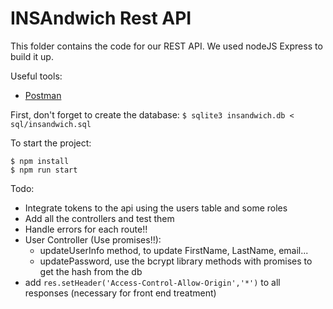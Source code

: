 # INSAndwich Rest API
This folder contains the code for our REST API. We used nodeJS Express to build it up.

Useful tools:
  - [Postman](https://www.getpostman.com/)


First, don't forget to create the database: `$ sqlite3 insandwich.db < sql/insandwich.sql`

To start the project:
```
$ npm install
$ npm run start
```

Todo:
  - Integrate tokens to the api using the users table and some roles
  - Add all the controllers and test them
  - Handle errors for each route!!
  - User Controller (Use promises!!):
    - updateUserInfo method, to update FirstName, LastName, email...
    - updatePassword, use the bcrypt library methods with promises to get the hash from the db
  - add `res.setHeader('Access-Control-Allow-Origin','*')` to all responses (necessary for front end treatment) 
